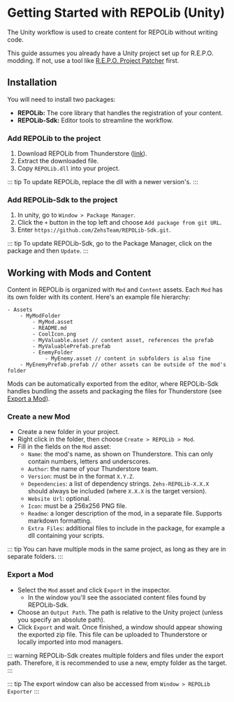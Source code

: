 # Getting Started with REPOLib (Unity)

The Unity workflow is used to create content for REPOLib without writing code.

This guide assumes you already have a Unity project set up for R.E.P.O. modding. If not, use a tool like [R.E.P.O. Project Patcher](https://github.com/Kesomannen/unity-repo-project-patcher) first.

## Installation

You will need to install two packages:

- **REPOLib:** The core library that handles the registration of your content.
- **REPOLib-Sdk:** Editor tools to streamline the workflow.

### Add REPOLib to the project

1. Download REPOLib from Thunderstore ([link](https://thunderstore.io/c/repo/p/Zehs/REPOLib/)).
2. Extract the downloaded file.
3. Copy `REPOLib.dll` into your project.

::: tip
To update REPOLib, replace the dll with a newer version's.
:::

### Add REPOLib-Sdk to the project

1. In unity, go to `Window > Package Manager`.
2. Click the `+` button in the top left and choose `Add package from git URL`.
3. Enter `https://github.com/ZehsTeam/REPOLib-Sdk.git`.

::: tip
To update REPOLib-Sdk, go to the Package Manager, click on the package and then `Update`.
:::

## Working with Mods and Content

Content in REPOLib is organized with `Mod` and `Content` assets.
Each `Mod` has its own folder with its content. Here's an example file hierarchy:

```
- Assets
    - MyModFolder
        - MyMod.asset
        - README.md
        - CoolIcon.png
        - MyValuable.asset // content asset, references the prefab
        - MyValuablePrefab.prefab
        - EnemyFolder
            - MyEnemy.asset // content in subfolders is also fine
    - MyEnemyPrefab.prefab // other assets can be outside of the mod's folder
```

Mods can be automatically exported from the editor, where REPOLib-Sdk handles bundling the assets and packaging the files for Thunderstore (see [Export a Mod](#export-a-mod)).

### Create a new Mod

- Create a new folder in your project.
- Right click in the folder, then choose `Create > REPOLib > Mod`.
- Fill in the fields on the `Mod` asset:
  - `Name`: the mod's name, as shown on Thunderstore. This can only contain numbers, letters and underscores.
  - `Author`: the name of your Thunderstore team.
  - `Version`: must be in the format `X.Y.Z`.
  - `Dependencies`: a list of dependency strings. `Zehs-REPOLib-X.X.X` should always be included (where `X.X.X` is the target version).
  - `Website Url`: optional.
  - `Icon`: must be a 256x256 PNG file.
  - `Readme`: a longer description of the mod, in a separate file. Supports markdown formatting.
  - `Extra Files`: additional files to include in the package, for example a dll containing your scripts.

::: tip
You can have multiple mods in the same project, as long as they are in separate folders.
:::

### Export a Mod

- Select the `Mod` asset and click `Export` in the inspector.
  - In the window you'll see the associated content files found by REPOLib-Sdk.
- Choose an `Output Path`. The path is relative to the Unity project (unless you specify an absolute path).
- Click `Export` and wait. Once finished, a window should appear showing the exported zip file. This file can be uploaded to Thunderstore or locally imported into mod managers.

::: warning
REPOLib-Sdk creates multiple folders and files under the export path. Therefore, it is recommended to use a new, empty folder as the target.
:::

::: tip
The export window can also be accessed from `Window > REPOLib Exporter`
:::
